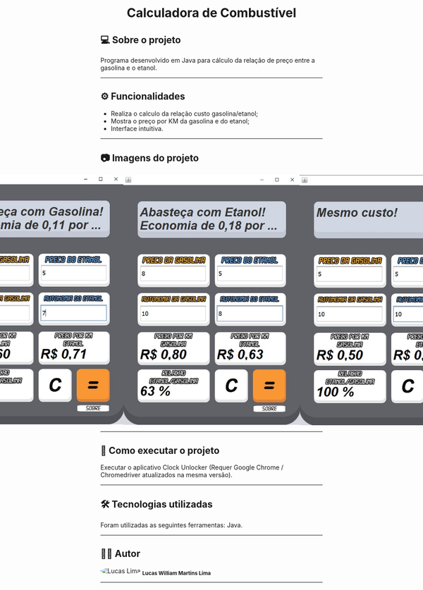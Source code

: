 <h1 align="center">
    Calculadora de Combustível
</h1>

## 💻 Sobre o projeto

<p>Programa desenvolvido em Java para cálculo da relação de preço entre a gasolina e o etanol.</p>

---

## ⚙️ Funcionalidades

- Realiza o calculo da relação custo gasolina/etanol;
- Mostra o preço por KM da gasolina e do etanol;
- Interface intuitiva.


---

## 📷 Imagens do projeto

<p align="center" style="display: flex; align-items: flex-start; justify-content: center;">
  <img alt="NextLevelWeek" title="Imagem - Calculadora de Combustível" src="assets/screen1.jpg" width="400px">
  <img alt="NextLevelWeek" title="Imagem - Calculadora de Combustível" src="assets/screen2.jpg" width="400px">
  <img alt="NextLevelWeek" title="Imagem - Calculadora de Combustível" src="assets/screen3.jpg" width="400px">
</p>

---

## 🚀 Como executar o projeto

Executar o aplicativo Clock Unlocker (Requer Google Chrome / Chromedriver atualizados na mesma versão).

---

## 🛠 Tecnologias utilizadas

Foram utilizadas as seguintes ferramentas: Java.

---

## 👨‍💻 Autor
 <img style="border-radius: 50%;" src="https://avatars.githubusercontent.com/u/82186618?v=4" width="100px;" alt="Lucas Lima"/>
 <sub><b>Lucas William Martins Lima</b></sub>
 <br />
 
---
